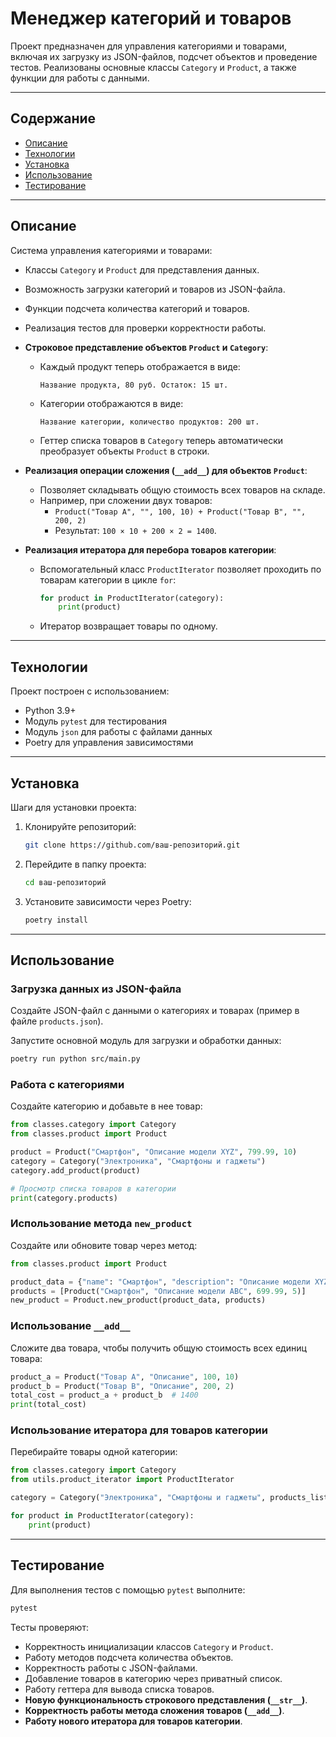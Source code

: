 # Менеджер категорий и товаров

Проект предназначен для управления категориями и товарами, включая их загрузку из JSON-файлов, подсчет объектов и проведение тестов. Реализованы основные классы `Category` и `Product`, а также функции для работы с данными.

---

## Содержание

- [Описание](#описание)
- [Технологии](#технологии)
- [Установка](#установка)
- [Использование](#использование)
- [Тестирование](#тестирование)

---

## Описание

Система управления категориями и товарами:

- Классы `Category` и `Product` для представления данных.
- Возможность загрузки категорий и товаров из JSON-файла.
- Функции подсчета количества категорий и товаров.
- Реализация тестов для проверки корректности работы.
- **Строковое представление объектов `Product` и `Category`**:
  - Каждый продукт теперь отображается в виде:
    ```
    Название продукта, 80 руб. Остаток: 15 шт.
    ```
  - Категории отображаются в виде:
    ```
    Название категории, количество продуктов: 200 шт.
    ```
  - Геттер списка товаров в `Category` теперь автоматически преобразует объекты `Product` в строки.

- **Реализация операции сложения (`__add__`) для объектов `Product`**:
  - Позволяет складывать общую стоимость всех товаров на складе.
  - Например, при сложении двух товаров:
    - `Product("Товар A", "", 100, 10) + Product("Товар B", "", 200, 2)`
    - Результат: `100 × 10 + 200 × 2 = 1400`.

- **Реализация итератора для перебора товаров категории**:
  - Вспомогательный класс `ProductIterator` позволяет проходить по товарам категории в цикле `for`:
    ```python
    for product in ProductIterator(category):
        print(product)
    ```
  - Итератор возвращает товары по одному.

---

## Технологии

Проект построен с использованием:

- Python 3.9+
- Модуль `pytest` для тестирования
- Модуль `json` для работы с файлами данных
- Poetry для управления зависимостями

---

## Установка

Шаги для установки проекта:

1. Клонируйте репозиторий:
   ```bash
   git clone https://github.com/ваш-репозиторий.git
   ```

2. Перейдите в папку проекта:
   ```bash
   cd ваш-репозиторий
   ```

3. Установите зависимости через Poetry:
   ```bash
   poetry install
   ```

---

## Использование

### Загрузка данных из JSON-файла
Создайте JSON-файл с данными о категориях и товарах (пример в файле `products.json`).

Запустите основной модуль для загрузки и обработки данных:
```bash
poetry run python src/main.py
```

### Работа с категориями
Создайте категорию и добавьте в нее товар:
```python
from classes.category import Category
from classes.product import Product

product = Product("Смартфон", "Описание модели XYZ", 799.99, 10)
category = Category("Электроника", "Смартфоны и гаджеты")
category.add_product(product)

# Просмотр списка товаров в категории
print(category.products)
```

### Использование метода `new_product`
Создайте или обновите товар через метод:
```python
from classes.product import Product

product_data = {"name": "Смартфон", "description": "Описание модели XYZ", "price": 799.99, "quantity": 10}
products = [Product("Смартфон", "Описание модели ABC", 699.99, 5)]
new_product = Product.new_product(product_data, products)
```

### Использование `__add__`
Сложите два товара, чтобы получить общую стоимость всех единиц товара:
```python
product_a = Product("Товар A", "Описание", 100, 10)
product_b = Product("Товар B", "Описание", 200, 2)
total_cost = product_a + product_b  # 1400
print(total_cost)
```

### Использование итератора для товаров категории
Перебирайте товары одной категории:
```python
from classes.category import Category
from utils.product_iterator import ProductIterator

category = Category("Электроника", "Смартфоны и гаджеты", products_list)

for product in ProductIterator(category):
    print(product)
```

---

## Тестирование

Для выполнения тестов с помощью `pytest` выполните:
```bash
pytest
```

Тесты проверяют:
- Корректность инициализации классов `Category` и `Product`.
- Работу методов подсчета количества объектов.
- Корректность работы с JSON-файлами.
- Добавление товаров в категорию через приватный список.
- Работу геттера для вывода списка товаров.
- **Новую функциональность строкового представления (`__str__`)**.
- **Корректность работы метода сложения товаров (`__add__`)**.
- **Работу нового итератора для товаров категории**.

